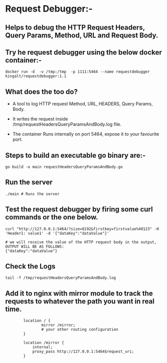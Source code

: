# Request Debugger:-
## Helps to debug the HTTP Request Headers, Query Params, Method, URL and Request Body.

## Try he request debugger using the below docker container:-
```
docker run -d  -v /tmp:/tmp  -p 1111:5464 --name requestdebugger kingalt/requestdebugger:1.1
```

## What does the too do?
* A tool to log HTTP request Method, URL, HEADERS, Query Params, Body.

* It writes the request inside /tmp/requestHeadersQueryParamsAndBody.log file.

* The container Runs internally on port 5464, expose it to your favourite port.

## Steps to build an executable go binary are:-
```
go build -o main requestHeadersQueryParamsAndBody.go
```

## Run the server
```
./main # Runs the server
```

## Test the request debugger by firing some curl commands or the one below.
```
curl "http://127.0.0.1:5464/?size=8192&firstkey=firstvalue%40123" -H 'Header1: value1' -d '{"dataKey":"dataValue"}'

# we will receive the value of the HTTP request body in the output, OUTPUT WILL BE AS FOLLOWS:
{"dataKey":"dataValue"}
```

## Check the Logs
```
tail -f /tmp/requestHeadersQueryParamsAndBody.log
```

## Add it to nginx with mirror module to track the requests to whatever the path you want in real time.
```
        location / {
                mirror /mirror;
                # your other routing configuration
        }

        location /mirror {
            internal;
            proxy_pass http://127.0.0.1:5464$request_uri;
        }
```
